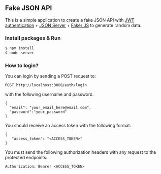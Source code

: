 ## Fake JSON API

This is a simple application to create a fake JSON API with [JWT authentication](https://jwt.io/introduction/) + [JSON Server](https://github.com/typicode/json-server) + [Faker JS](https://github.com/marak/Faker.js/) to generate random data.

### Install packages & Run

```bash
$ npm install
$ node server
```

### How to login?

You can login by sending a POST request to:

```
POST http://localhost:3000/auth/login
```
with the following username and password:

```
{
  "email": "your_email_here@email.com",
  "password":"your_password"
}
```

You should receive an access token with the following format: 

```
{
   "access_token": "<ACCESS_TOKEN>"
}
```


You must send the following authorization headers with any request to the protected endpoints:

```
Authorization: Bearer <ACCESS_TOKEN>
```
